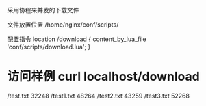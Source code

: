 采用协程来并发的下载文件

文件放置位置 /home/nginx/conf/scripts/

配置指令
location /download {
    content_by_lua_file 'conf/scripts/download.lua';
}

访问样例
curl localhost/download
=========================
/test.txt 32248
/test1.txt 48264
/test2.txt 43259
/test3.txt 52268
